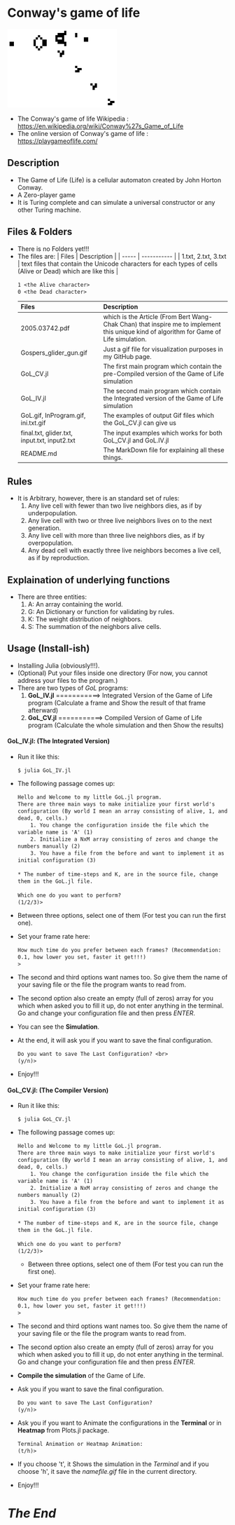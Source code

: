 # Conway's game of life

![](https://github.com/sepehrskysh1376/GameOfLife/blob/master/Gospers_glider_gun.gif)
- The Conway's game of life Wikipedia         : https://en.wikipedia.org/wiki/Conway%27s_Game_of_Life
- The online version of Conway's game of life : https://playgameoflife.com/

## Description
- The Game of Life (Life) is a cellular automaton created by John Horton Conway.
- A Zero-player game
- It is Turing complete and can simulate a universal constructor or any other Turing machine.

## Files & Folders
- There is no Folders yet!!!
- The files are:
   | Files | Description |
   | ----- | ----------- |
   | 1.txt, 2.txt, 3.txt | text files that contain the Unicode characters for each types of cells (Alive or Dead) which are like this |
    ```
    1 <the Alive character> 
    0 <the Dead character>
    ```
    | Files | Description |
    | ----- | ----------- |
    | 2005.03742.pdf | which is the Article (From Bert Wang-Chak Chan) that inspire me to implement this unique kind of algorithm for Game of Life simulation. |
    | Gospers_glider_gun.gif | Just a gif file for visualization purposes in my GitHub page. |
    | GoL_CV.jl | The first main program which contain the pre-Compiled version of the Game of Life simulation |
    | GoL_IV.jl | The second main program which contain the Integrated version of the Game of Life simulation
    | GoL.gif, InProgram.gif, ini.txt.gif | The examples of output Gif files which the GoL_CV.jl can give us |
    | final.txt, glider.txt, input.txt, input2.txt | The input examples which works for both GoL_CV.jl and GoL.IV.jl |
    | README.md | The MarkDown file for explaining all these things. |

## Rules
- It is Arbitrary, however, there is an standard set of rules:
    1. Any live cell with fewer than two live neighbors dies, as if by underpopulation.
    2. Any live cell with two or three live neighbors lives on to the next generation.
    3. Any live cell with more than three live neighbors dies, as if by overpopulation.
    4. Any dead cell with exactly three live neighbors becomes a live cell, as if by reproduction.

## Explaination of underlying functions
- There are three entities:
    1. A: An array containing the world.
    2. G: An Dictionary or function for validating by rules.
    3. K: The weight distribution of neighbors.
    4. S: The summation of the neighbors alive cells.

## Usage (Install-ish)
- Installing Julia (obviously!!!).
- (Optional) Put your files inside one directory (For now, you cannot address your files to the program.)
- There are two types of *GoL* programs:
    1. **GoL_IV.jl** ===========> Integrated Version of the Game of Life program  (Calculate a frame and Show the result of that frame afterward)
    2. **GoL_CV.jl** ===========> Compiled  Version  of  Game  of  Life  program  (Calculate the whole simulation and then Show the results)

#### GoL_IV.jl: (The Integrated Version)
- Run it like this:
    ```
    $ julia GoL_IV.jl
    ```
- The following passage comes up:
    ```
    Hello and Welcome to my little GoL.jl program.
    There are three main ways to make initialize your first world's configuration (By world I mean an array consisting of alive, 1, and dead, 0, cells.)
    	1. You change the configuration inside the file which the variable name is 'A' (1) 
    	2. Initialize a NxM array consisting of zeros and change the numbers manually (2) 
    	3. You have a file from the before and want to implement it as initial configuration (3)
    
    * The number of time-steps and K, are in the source file, change them in the GoL.jl file.

    Which one do you want to perform? 
    (1/2/3)> 
    ```

- Between three options, select one of them (For test you can run the first one).
- Set your frame rate here:
    ```
    How much time do you prefer between each frames? (Recommendation: 0.1, how lower you set, faster it get!!!)
    > 
    ```
- The second and third options want names too. So give them the name of your saving file or the file the program wants to read from.
- The second option also create an empty (full of zeros) array for you which when asked you to fill it up, do not enter anything in the terminal. Go and change your configuration file and then press *ENTER*.
- You can see the **Simulation**.
- At the end, it will ask you if you want to save the final configuration.
    ```
    Do you want to save The Last Configuration? <br>
    (y/n)>
    ```
- Enjoy!!!

#### GoL_CV.jl: (The Compiler Version)
- Run it like this:
    ```
    $ julia GoL_CV.jl
    ```
- The following passage comes up:
    ```
    Hello and Welcome to my little GoL.jl program.
    There are three main ways to make initialize your first world's configuration (By world I mean an array consisting of alive, 1, and dead, 0, cells.)
        1. You change the configuration inside the file which the variable name is 'A' (1)
    	2. Initialize a NxM array consisting of zeros and change the numbers manually (2)
    	3. You have a file from the before and want to implement it as initial configuration (3)
    
    * The number of time-steps and K, are in the source file, change them in the GoL.jl file.

    Which one do you want to perform? 
    (1/2/3)> 
    ```
    - Between three options, select one of them (For test you can run the first one).
- Set your frame rate here:
    ```
    How much time do you prefer between each frames? (Recommendation: 0.1, how lower you set, faster it get!!!)
    > 
    ```
- The second and third options want names too. So give them the name of your saving file or the file the program wants to read from.
- The second option also create an empty (full of zeros) array for you which when asked you to fill it up, do not enter anything in the terminal. Go and change your configuration file and then press *ENTER*.
- **Compile the simulation** of the Game of Life.
- Ask you if you want to save the final configuration.
    ```
    Do you want to save The Last Configuration?
    (y/n)>
    ```
    
- Ask you if you want to Animate the configurations in the **Terminal** or in **Heatmap** from Plots.jl package.
    ``` 
    Terminal Animation or Heatmap Animation:
    (t/h)> 
    ```
- If you choose 't', it Shows the simulation in the *Terminal* and if you choose 'h', it save the *namefile.gif* file in the current directory.
- Enjoy!!!




# *The End*
